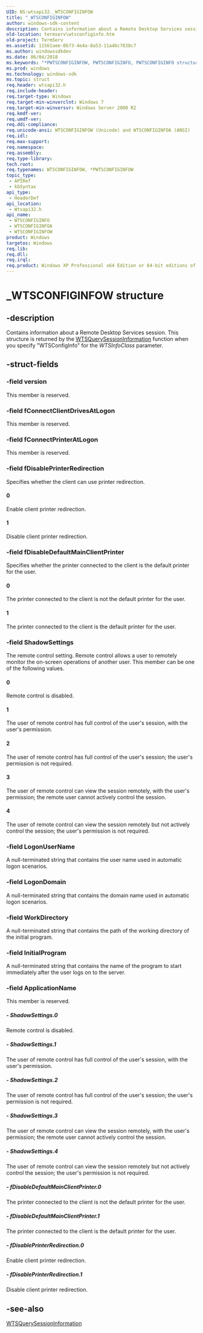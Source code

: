 ```yaml
---
UID: NS:wtsapi32._WTSCONFIGINFOW
title: "_WTSCONFIGINFOW"
author: windows-sdk-content
description: Contains information about a Remote Desktop Services session.
old-location: termserv\wtsconfiginfo.htm
old-project: TermServ
ms.assetid: 11561aee-0b73-4e4a-8a53-11a46c7838c7
ms.author: windowssdkdev
ms.date: 06/04/2018
ms.keywords: "*PWTSCONFIGINFOW, PWTSCONFIGINFO, PWTSCONFIGINFO structure pointer [Remote Desktop Services], WTSCONFIGINFO, WTSCONFIGINFO structure [Remote Desktop Services], WTSCONFIGINFOA, WTSCONFIGINFOW, _WTSCONFIGINFOW, termserv.wtsconfiginfo, wtsapi32/PWTSCONFIGINFO, wtsapi32/WTSCONFIGINFO, wtsapi32/WTSCONFIGINFOA, wtsapi32/WTSCONFIGINFOW"
ms.prod: windows
ms.technology: windows-sdk
ms.topic: struct
req.header: wtsapi32.h
req.include-header: 
req.target-type: Windows
req.target-min-winverclnt: Windows 7
req.target-min-winversvr: Windows Server 2008 R2
req.kmdf-ver: 
req.umdf-ver: 
req.ddi-compliance: 
req.unicode-ansi: WTSCONFIGINFOW (Unicode) and WTSCONFIGINFOA (ANSI)
req.idl: 
req.max-support: 
req.namespace: 
req.assembly: 
req.type-library: 
tech.root: 
req.typenames: WTSCONFIGINFOW, *PWTSCONFIGINFOW
topic_type:
 - APIRef
 - kbSyntax
api_type:
 - HeaderDef
api_location:
 - Wtsapi32.h
api_name:
 - WTSCONFIGINFO
 - WTSCONFIGINFOA
 - WTSCONFIGINFOW
product: Windows
targetos: Windows
req.lib: 
req.dll: 
req.irql: 
req.product: Windows XP Professional x64 Edition or 64-bit editions of     Windows Server 2003
---
```


# _WTSCONFIGINFOW structure


## -description


Contains information about a Remote Desktop Services session.  This structure is returned by the <a href="https://msdn.microsoft.com/d52345a4-0408-4ea9-ba71-349910143752">WTSQuerySessionInformation</a> function when you specify "WTSConfigInfo" for the <i>WTSInfoClass</i> parameter. 


## -struct-fields




### -field version

This member is reserved.


### -field fConnectClientDrivesAtLogon

This member is reserved.


### -field fConnectPrinterAtLogon

This member is reserved.


### -field fDisablePrinterRedirection

Specifies whether the client can use printer redirection.



#### 0

Enable client printer redirection.



#### 1

Disable client printer redirection.


### -field fDisableDefaultMainClientPrinter

Specifies whether the printer connected to the client is the default printer for the user.



#### 0

The printer connected to the client is not the default printer for the user.



#### 1

The printer connected to the client is the default printer for the user.


### -field ShadowSettings

The remote control setting. Remote control allows a user to remotely monitor the on-screen operations of another user. This member can be one of the following values.



#### 0

Remote control is disabled.



#### 1

The user of remote control has full control of the user's session, with the user's permission.



#### 2

The user of remote control has full control of the user's session; the user's permission is 
        not required.



#### 3

The user of remote control can view the session remotely, with the user's permission; the remote user 
        cannot actively control the session.



#### 4

The user of remote control can view the session remotely but not actively control the session; the 
        user's permission is not required.


### -field LogonUserName

A null-terminated string that contains the user name used in automatic logon scenarios.


### -field LogonDomain

A null-terminated string that contains the domain name used in automatic logon scenarios.


### -field WorkDirectory

A null-terminated string that contains the path of the working directory of  the initial program.


### -field InitialProgram

A null-terminated string that contains the name of  the program to start immediately after the user logs on to the server.


### -field ApplicationName

This member is reserved.


##### - ShadowSettings.0

Remote control is disabled.


##### - ShadowSettings.1

The user of remote control has full control of the user's session, with the user's permission.


##### - ShadowSettings.2

The user of remote control has full control of the user's session; the user's permission is 
        not required.


##### - ShadowSettings.3

The user of remote control can view the session remotely, with the user's permission; the remote user 
        cannot actively control the session.


##### - ShadowSettings.4

The user of remote control can view the session remotely but not actively control the session; the 
        user's permission is not required.


##### - fDisableDefaultMainClientPrinter.0

The printer connected to the client is not the default printer for the user.


##### - fDisableDefaultMainClientPrinter.1

The printer connected to the client is the default printer for the user.


##### - fDisablePrinterRedirection.0

Enable client printer redirection.


##### - fDisablePrinterRedirection.1

Disable client printer redirection.


## -see-also




<a href="https://msdn.microsoft.com/d52345a4-0408-4ea9-ba71-349910143752">WTSQuerySessionInformation</a>
 

 

